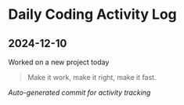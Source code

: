 # Daily Coding Activity Log

## 2024-12-10

Worked on a new project today

> Make it work, make it right, make it fast.

*Auto-generated commit for activity tracking*
